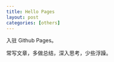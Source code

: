 ```yaml
---
title: Hello Pages
layout: post
categories: [others]
---
```


入驻 Github Pages。

常写文章，多做总结，深入思考，少些浮躁。
